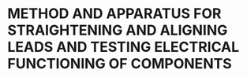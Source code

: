 # METHOD AND APPARATUS FOR STRAIGHTENING AND ALIGNING LEADS AND TESTING ELECTRICAL FUNCTIONING OF COMPONENTS